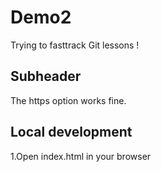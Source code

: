  # Demo2
 
 Trying to fasttrack Git lessons !
 
 ## Subheader
 The  https option works fine.

 ## Local development
 
 1.Open index.html in your browser